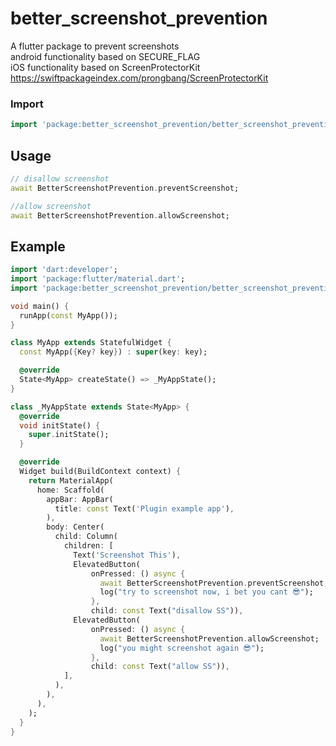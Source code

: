 # better_screenshot_prevention

A flutter package to prevent screenshots <br>
android functionality based on SECURE_FLAG <br>
iOS functionality based on ScreenProtectorKit <br>
https://swiftpackageindex.com/prongbang/ScreenProtectorKit

### Import

```dart
import 'package:better_screenshot_prevention/better_screenshot_prevention.dart';
```

## Usage

```dart
// disallow screenshot
await BetterScreenshotPrevention.preventScreenshot;

//allow screenshot 
await BetterScreenshotPrevention.allowScreenshot;
```

## Example 

```dart
import 'dart:developer';
import 'package:flutter/material.dart';
import 'package:better_screenshot_prevention/better_screenshot_prevention.dart';

void main() {
  runApp(const MyApp());
}

class MyApp extends StatefulWidget {
  const MyApp({Key? key}) : super(key: key);

  @override
  State<MyApp> createState() => _MyAppState();
}

class _MyAppState extends State<MyApp> {
  @override
  void initState() {
    super.initState();
  }

  @override
  Widget build(BuildContext context) {
    return MaterialApp(
      home: Scaffold(
        appBar: AppBar(
          title: const Text('Plugin example app'),
        ),
        body: Center(
          child: Column(
            children: [
              Text('Screenshot This'),
              ElevatedButton(
                  onPressed: () async {
                    await BetterScreenshotPrevention.preventScreenshot;
                    log("try to screenshot now, i bet you cant 😎");
                  },
                  child: const Text("disallow SS")),
              ElevatedButton(
                  onPressed: () async {
                    await BetterScreenshotPrevention.allowScreenshot;
                    log("you might screenshot again 😎");
                  },
                  child: const Text("allow SS")),
            ],
          ),
        ),
      ),
    );
  }
}
```